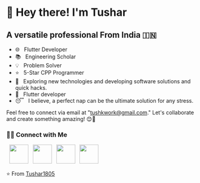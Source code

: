 <!-- # coding_roadmap -->
<h1>👋 Hey there! I'm Tushar </h1>
<h2> A versatile professional From India 🇮🇳 </h2>

- 🌐 &nbsp; Flutter Developer
- 📚 &nbsp; Engineering Scholar
- 💡 &nbsp; Problem Solver
- ⭐ &nbsp; 5-Star CPP Programmer
- 🤔 &nbsp; Exploring new technologies and developing software solutions and quick hacks.
- 💼 &nbsp; Flutter developer
- 😴 &nbsp; I believe, a perfect nap can be the ultimate solution for any stress.

Feel free to connect via email at "tushkwork@gmail.com." Let's collaborate and create something amazing! 😊🚀

<h3> 🤝🏻 Connect with Me </h3>

<p>
&nbsp; <a href="https://twitter.com/tk_1805" target="_blank" rel="noopener noreferrer"><img src="https://img.icons8.com/plasticine/100/000000/twitter.png" width="50" /></a>  
&nbsp; <a href="https://www.instagram.com/tushar_kalbhande/" target="_blank" rel="noopener noreferrer"><img src="https://img.icons8.com/plasticine/100/000000/instagram-new.png" width="50" /></a>  
&nbsp; <a href="https://www.linkedin.com/in/kalbhande/" target="_blank" rel="noopener noreferrer"><img src="https://img.icons8.com/plasticine/100/000000/linkedin.png" width="50" /></a>
&nbsp; <a href="mailto:tusharkwork@gmail.com" target="_blank" rel="noopener noreferrer"><img src="https://img.icons8.com/plasticine/100/000000/gmail.png"  width="50" /></a>
</p>

⭐️ From [Tushar1805](https://github.com/Tushar1805)
